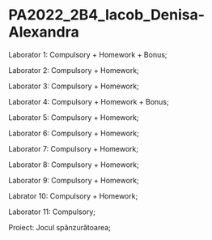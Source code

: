 # PA2022_2B4_Iacob_Denisa-Alexandra

Laborator 1:
Compulsory + Homework + Bonus;

Laborator 2:
Compulsory + Homework;

Laborator 3:
Compulsory + Homework;

Laborator 4:
Compulsory + Homework + Bonus;

Laborator 5:
Compulsory + Homework;

Laborator 6:
Compulsory + Homework;

Laborator 7:
Compulsory + Homework;

Laborator 8:
Compulsory + Homework;

Laborator 9:
Compulsory + Homework;

Labrator 10:
Compulsory + Homework;

Laborator 11:
Compulsory;

Proiect:
Jocul spânzurătoarea;